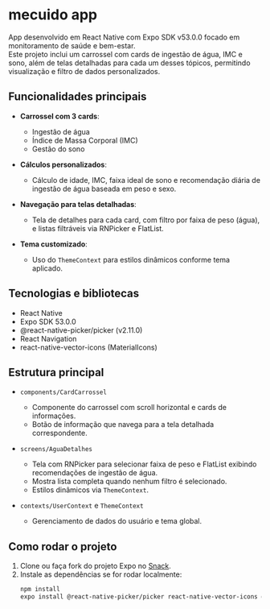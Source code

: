 # mecuido app

App desenvolvido em React Native com Expo SDK v53.0.0 focado em monitoramento de saúde e bem-estar.  
Este projeto inclui um carrossel com cards de ingestão de água, IMC e sono, além de telas detalhadas para cada um desses tópicos, permitindo visualização e filtro de dados personalizados.

## Funcionalidades principais

- **Carrossel com 3 cards**:  
  - Ingestão de água  
  - Índice de Massa Corporal (IMC)  
  - Gestão do sono  

- **Cálculos personalizados**:  
  - Cálculo de idade, IMC, faixa ideal de sono e recomendação diária de ingestão de água baseada em peso e sexo.  

- **Navegação para telas detalhadas**:  
  - Tela de detalhes para cada card, com filtro por faixa de peso (água), e listas filtráveis via RNPicker e FlatList.  

- **Tema customizado**:  
  - Uso do `ThemeContext` para estilos dinâmicos conforme tema aplicado.  

## Tecnologias e bibliotecas

- React Native  
- Expo SDK 53.0.0  
- @react-native-picker/picker (v2.11.0)  
- React Navigation  
- react-native-vector-icons (MaterialIcons)  

## Estrutura principal

- `components/CardCarrossel`  
  - Componente do carrossel com scroll horizontal e cards de informações.  
  - Botão de informação que navega para a tela detalhada correspondente.  

- `screens/AguaDetalhes`  
  - Tela com RNPicker para selecionar faixa de peso e FlatList exibindo recomendações de ingestão de água.  
  - Mostra lista completa quando nenhum filtro é selecionado.  
  - Estilos dinâmicos via `ThemeContext`.  

- `contexts/UserContext` e `ThemeContext`  
  - Gerenciamento de dados do usuário e tema global.  

## Como rodar o projeto

1. Clone ou faça fork do projeto Expo no [Snack](https://snack.expo.dev/@ogabriellemos/mecuidoapp).  
2. Instale as dependências se for rodar localmente:  
   ```bash
   npm install
   expo install @react-native-picker/picker react-native-vector-icons @react-navigation/native

